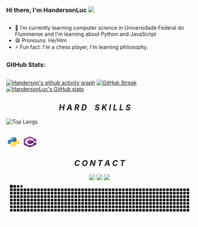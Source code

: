 ### Hi there, I'm HandersonLuc <img src="https://media.giphy.com/media/hvRJCLFzcasrR4ia7z/giphy.gif" width="25px"> </h1>
## 
- 🌱 I’m currently learning computer science in Universidade Federal do Fluminense and I'm learning about Python and JavaScript
- 😄 Pronouns: He/Him
- ⚡ Fun fact: I'm a chess player, I'm learning philosophy.


### GitHub Stats:  
##
[![Handerson's github activity graph](https://github-readme-activity-graph.vercel.app/graph?username=HandersonLuc&theme=gotham)](https://github.com/ashutosh00710/github-readme-activity-graph)
[![GitHub Streak](https://github-readme-streak-stats.herokuapp.com?user=HandersonLuc&theme=gotham&hide_border=true)](https://git.io/streak-stats)
[![HandersonLuc's GitHub stats](https://github-readme-stats.vercel.app/api?username=HandersonLuc&show_icons=true&theme=transparent)](https://github.com/HandersonLuc/github-readme-stats)

<h2 align="center"><i>H A R D&emsp;S K I L L S &emsp;</i></h2>

![Top Langs](https://github-readme-stats.vercel.app/api/top-langs/?username=HandersonLuc&show_icons=true&theme=transparent&layout=compact)
<div style="display: inline_block"><br>
  <img align="center" alt="Hand-Python" height="30" width="40" src="https://raw.githubusercontent.com/devicons/devicon/master/icons/python/python-original.svg">
  <img align="center" alt="Hand-Csharp" height="30" width="40" src="https://raw.githubusercontent.com/devicons/devicon/master/icons/csharp/csharp-original.svg">
</div>

<h2 align="center"> <i>C O N T A C T</i></h2> 
<div align = "center" > 
  <a href="https://instagram.com/handerson_luc" target="_blank"><img src="https://img.shields.io/badge/-Instagram-%23E4405F?style=for-the-badge&logo=instagram&logoColor=white" target="_blank"></a>
  <a href = "mailto:HandersonLuc@hotmail.com"><img src="https://img.shields.io/badge/Microsoft_Outlook-0078D4?style=for-the-badge&logo=microsoft-outlook&logoColor=white"></a>
  <a href="https://www.linkedin.com/in/handerson-lucena" target="_blank"><img src="https://img.shields.io/badge/-LinkedIn-%230077B5?style=for-the-badge&logo=linkedin&logoColor=white" target="_blank"></a> 
</div>

<picture>
  <source media="(prefers-color-scheme: dark)" srcset="https://raw.githubusercontent.com/HandersonLuc/HandersonLuc/output/github-contribution-grid-snake-dark.svg">
  <source media="(prefers-color-scheme: light)" srcset="https://raw.githubusercontent.com/HandersonLuc/HandersonLuc/output/github-contribution-grid-snake.svg">
  <img alt="github contribution grid snake animation" src="https://raw.githubusercontent.com/HandersonLuc/HandersonLuc/output/github-contribution-grid-snake.svg">
</picture>

<!--- Icons's linguages here or in devicons.dev, for social media dev.to
  <img align="center" alt="Hand-Js" height="30" width="40" src="https://raw.githubusercontent.com/devicons/devicon/master/icons/javascript/javascript-plain.svg">
  <img align="center" alt="Hand-Ts" height="30" width="40" src="https://raw.githubusercontent.com/devicons/devicon/master/icons/typescript/typescript-plain.svg">
  <img align="center" alt="Hand-React" height="30" width="40" src="https://raw.githubusercontent.com/devicons/devicon/master/icons/react/react-original.svg">
  <img align="center" alt="Hand-HTML" height="30" width="40" src="https://raw.githubusercontent.com/devicons/devicon/master/icons/html5/html5-original.svg">
  <img align="center" alt="Hand-CSS" height="30" width="40" src="https://raw.githubusercontent.com/devicons/devicon/master/icons/css3/css3-original.svg">
  <img align="center" alt="Hand-Csharp" height="30" width="40" src="https://raw.githubusercontent.com/devicons/devicon/master/icons/csharp/csharp-original.svg">
  <img align="right" alt="Hand-yoda" src="https://cdn.discordapp.com/attachments/795358919417397249/825430589581688872/hi.gif"
--->
